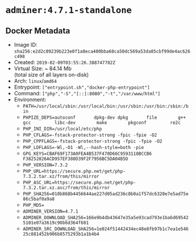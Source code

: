 # `adminer:4.7.1-standalone`

## Docker Metadata

- Image ID: `sha256:e2d2c89239b223e0f1a8eca400bba68ca50dc569a53da85cbf99de4ac626c498`
- Created: `2019-02-09T03:55:26.388747702Z`
- Virtual Size: ~ 84.14 Mb  
  (total size of all layers on-disk)
- Arch: `linux`/`amd64`
- Entrypoint: `["entrypoint.sh","docker-php-entrypoint"]`
- Command: `["php","-S","[::]:8080","-t","/var/www/html"]`
- Environment:
  - `PATH=/usr/local/sbin:/usr/local/bin:/usr/sbin:/usr/bin:/sbin:/bin`
  - `PHPIZE_DEPS=autoconf 		dpkg-dev dpkg 		file 		g++ 		gcc 		libc-dev 		make 		pkgconf 		re2c`
  - `PHP_INI_DIR=/usr/local/etc/php`
  - `PHP_CFLAGS=-fstack-protector-strong -fpic -fpie -O2`
  - `PHP_CPPFLAGS=-fstack-protector-strong -fpic -fpie -O2`
  - `PHP_LDFLAGS=-Wl,-O1 -Wl,--hash-style=both -pie`
  - `GPG_KEYS=CBAF69F173A0FEA4B537F470D66C9593118BCCB6 F38252826ACD957EF380D39F2F7956BC5DA04B5D`
  - `PHP_VERSION=7.3.2`
  - `PHP_URL=https://secure.php.net/get/php-7.3.2.tar.xz/from/this/mirror`
  - `PHP_ASC_URL=https://secure.php.net/get/php-7.3.2.tar.xz.asc/from/this/mirror`
  - `PHP_SHA256=010b868b4456644ae227d05ad236c8b0a1f57dc6320e7e5ad75e86c5baf0a9a8`
  - `PHP_MD5=`
  - `ADMINER_VERSION=4.7.1`
  - `ADMINER_DOWNLOAD_SHA256=166e9b4db43647e35a5e93cad793e1ba6d695425101e07a3619c90b6d364f601`
  - `ADMINER_SRC_DOWNLOAD_SHA256=1e024f51442434ec48e8fb97b1c7ea1e54625c881452b906b8575293b1a1b4b4`
